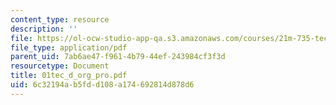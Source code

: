 ```yaml
---
content_type: resource
description: ''
file: https://ol-ocw-studio-app-qa.s3.amazonaws.com/courses/21m-735-technical-design-scenery-mechanisms-and-special-effects-spring-2004/6c32194ab5fdd108a174692814d878d6_01tec_d_org_pro.pdf
file_type: application/pdf
parent_uid: 7ab6ae47-f961-4b79-44ef-243984cf3f3d
resourcetype: Document
title: 01tec_d_org_pro.pdf
uid: 6c32194a-b5fd-d108-a174-692814d878d6
---
```

